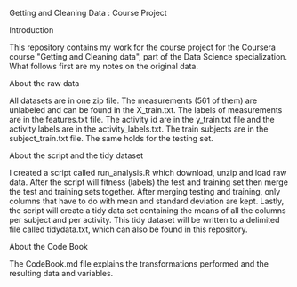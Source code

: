 Getting and Cleaning Data : Course Project



Introduction

This repository contains my work for the course project for the Coursera course "Getting and Cleaning data", part of the Data Science specialization. What follows first are my notes on the original data.


About the raw data

All datasets are in one zip file. The measurements (561 of them) are unlabeled and can be found in the X_train.txt. The labels of measurements are in the features.txt file. The activity id are in the y_train.txt file and the activity labels are in the activity_labels.txt. The train subjects are in the subject_train.txt file. The same holds for the testing set.


About the script and the tidy dataset

I created a script called run_analysis.R which download, unzip and load raw data. After the script will fitness (labels) the test and training set then merge the test and training sets together. After merging testing and training, only columns that have to do with mean and standard deviation are kept. Lastly, the script will create a tidy data set containing the means of all the columns per subject and per activity. This tidy dataset will be written to a delimited file called tidydata.txt, which can also be found in this repository.


About the Code Book

The CodeBook.md file explains the transformations performed and the resulting data and variables.
